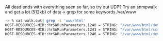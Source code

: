 All dead ends with everything seen so far, so try out UDP?
Try an snmpwalk and get a lot (512kb) of data-> grep for some keywords /var/www
```bash
-> % cat walk.out| grep -i 'www/html'                 
HOST-RESOURCES-MIB::hrSWRunParameters.1240 = STRING: "/var/www/html/dev/space_dev.py"
HOST-RESOURCES-MIB::hrSWRunParameters.1241 = STRING: "/var/www/html/scripts/backup_every_17minutes.sh AKERVA{IkN0w_SnMP@@@MIsconfigur@T!onS}"
HOST-RESOURCES-MIB::hrSWRunParameters.1246 = STRING: "/var/www/html/dev/space_dev.py"
```